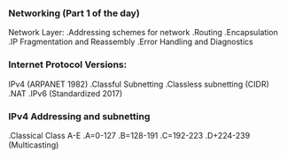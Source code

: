 ### Networking (Part 1 of the day)
Network Layer: 
.Addressing schemes for network
.Routing
.Encapsulation
.IP Fragmentation and Reassembly
.Error Handling and Diagnostics
### Internet Protocol Versions:
IPv4 (ARPANET 1982)
.Classful Subnetting
.Classless subnetting (CIDR)
.NAT
.IPv6 (Standardized 2017)
### IPv4 Addressing and subnetting
.Classical Class A-E
.A=0-127
.B=128-191
.C=192-223
.D+224-239 (Multicasting)
